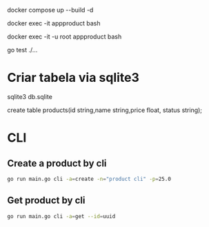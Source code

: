 docker compose up --build -d

docker exec -it appproduct bash

docker exec -it -u root appproduct bash

go test ./...

# Criar tabela via sqlite3

sqlite3 db.sqlite

create table products(id string,name string,price float, status string);

# CLI

## Create a product by cli

```bash
go run main.go cli -a=create -n="product cli" -p=25.0
```

## Get product by cli

```bash
go run main.go cli -a=get --id=uuid
```
